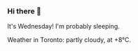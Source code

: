 ### Hi there :wave:

It's Wednesday! I'm probably sleeping.

Weather in Toronto: partly cloudy, at +8°C.

